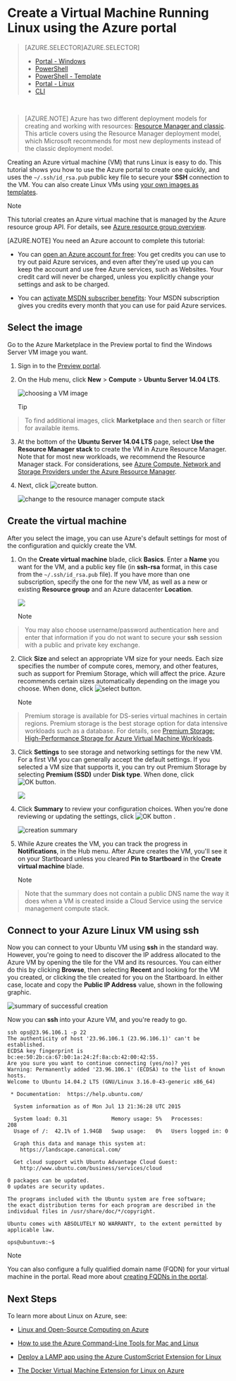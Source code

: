<properties
    pageTitle="Create an Azure virtual machine running Linux in the Azure classic portal | Microsoft Azure"
    description="Use the Azure classic portal to create an Azure virtual machine (VM) running Linux with the Azure resource groups."
    services="virtual-machines"
    documentationCenter=""
    authors="squillace"
    manager="timlt"
    editor="tysonn"
    tags="azure-resource-manager"/>

<tags
    ms.service="virtual-machines"
    ms.workload="infrastructure-services"
    ms.tgt_pltfrm="vm-linux"
    ms.devlang="na"
    ms.topic="article"
    ms.date="10/21/2015"
    ms.author="rasquill"/>

# Create a Virtual Machine Running Linux using the Azure portal
> [AZURE.SELECTOR]AZURE.SELECTOR]
> 
> * [Portal - Windows](virtual-machines-windows-tutorial.md)
> * [PowerShell](virtual-machines-ps-create-preconfigure-windows-resource-manager-vms.md)
> * [PowerShell - Template](virtual-machines-create-windows-powershell-resource-manager-template.md)
> * [Portal - Linux](virtual-machines-linux-tutorial-portal-rm.md)
> * [CLI](virtual-machines-linux-tutorial.md)
> 
> 
<br>

> [AZURE.NOTE] Azure has two different deployment models for creating and working with resources:  [Resource Manager and classic](../resource-manager-deployment-model.md).  This article covers using the Resource Manager deployment model, which Microsoft recommends for most new deployments instead of the classic deployment model.

Creating an Azure virtual machine (VM) that runs Linux is easy to do. This tutorial shows you how to use the Azure portal to create one quickly, and uses the `~/.ssh/id_rsa.pub` public key file to secure your **SSH** connection to the VM. You can also create Linux VMs using [your own images as templates](virtual-machines-linux-create-upload-vhd.md).

> [!NOTE]
> This tutorial creates an Azure virtual machine that is managed by the Azure resource group API. For details, see [Azure resource group overview](resource-group-overview.md).
> 
> 
> [AZURE.NOTE] <a name="note"></a>You need an Azure account to complete this tutorial:
  >
  > + You can [open an Azure account for free](/pricing/free-trial/?WT.mc_id=A261C142F): You get credits you can use to try out paid Azure services, and even after they're used up you can keep the account and use free Azure services, such as Websites. Your credit card will never be charged, unless you explicitly change your settings and ask to be charged.
  >
  > + You can [activate MSDN subscriber benefits](/pricing/member-offers/msdn-benefits-details/?WT.mc_id=A261C142F): Your MSDN subscription gives you credits every month that you can use for paid Azure services.


## Select the image
Go to the Azure Marketplace in the Preview portal to find the Windows Server VM image you want.

1. Sign in to the [Preview portal](https://portal.azure.com).

2. On the Hub menu, click **New** > **Compute** > **Ubuntu Server 14.04 LTS**.

    ![choosing a VM image](media/virtual-machines-linux-tutorial-portal-rm/chooseubuntuvm.png)

   > [!TIP]
> To find additional images, click **Marketplace** and then search or filter for available items.
> 
3. At the bottom of the **Ubuntu Server 14.04 LTS** page, select **Use the Resource Manager stack** to create the VM in Azure Resource Manager. Note that for most new workloads, we recommend the Resource Manager stack. For considerations, see [Azure Compute, Network and Storage Providers under the Azure Resource Manager](virtual-machines-azurerm-versus-azuresm.md).

4. Next, click ![create button](media/virtual-machines-linux-tutorial-portal-rm/createbutton.png).

    ![change to the resource manager compute stack](media/virtual-machines-linux-tutorial-portal-rm/changetoresourcestack.png)


## Create the virtual machine
After you select the image, you can use Azure's default settings for most of the configuration and quickly create the VM.

1. On the **Create virtual machine** blade, click **Basics**. Enter a **Name** you want for the VM, and a public key file (in **ssh-rsa** format, in this case from the `~/.ssh/id_rsa.pub` file). If you have more than one subscription, specify the one for the new VM, as well as a new or existing **Resource group** and an Azure datacenter **Location**.

    ![](media/virtual-machines-linux-tutorial-portal-rm/step-1-thebasics.png)

   > [!NOTE]
> You may also choose username/password authentication here and enter that information if you do not want to secure your **ssh** session with a public and private key exchange.
> 
2. Click **Size** and select an appropriate VM size for your needs. Each size specifies the number of compute cores, memory, and other features, such as support for Premium Storage, which will affect the price. Azure recommends certain sizes automatically depending on the image you choose. When done, click ![select button](media/virtual-machines-linux-tutorial-portal-rm/selectbutton-size.png).

   > [!NOTE]
> Premium storage is available for DS-series virtual machines in certain regions. Premium storage is the best storage option for data intensive workloads such as a database. For details, see [Premium Storage: High-Performance Storage for Azure Virtual Machine Workloads](storage-premium-storage-preview-portal.md).
> 
3. Click **Settings** to see storage and networking settings for the new VM. For a first VM you can generally accept the default settings. If you selected a VM size that supports it, you can try out Premium Storage by selecting **Premium (SSD)** under **Disk type**. When done, click ![OK button](media/virtual-machines-linux-tutorial-portal-rm/okbutton.png).

    ![](media/virtual-machines-linux-tutorial-portal-rm/step-3-settings.png)

4. Click **Summary** to review your configuration choices. When you're done reviewing or updating the settings, click ![OK button](media/virtual-machines-linux-tutorial-portal-rm/createbutton.png) .

    ![creation summary](media/virtual-machines-linux-tutorial-portal-rm/summarybeforecreation.png)

5. While Azure creates the VM, you can track the progress in **Notifications**, in the Hub menu. After Azure creates the VM, you'll see it on your Startboard unless you cleared **Pin to Startboard** in the **Create virtual machine** blade.

   > [!NOTE]
> Note that the summary does not contain a public DNS name the way it does when a VM is created inside a Cloud Service using the service management compute stack.
> 
> 

## Connect to your Azure Linux VM using **ssh**
Now you can connect to your Ubuntu VM using **ssh** in the standard way. However, you're going to need to discover the IP address allocated to the Azure VM by opening the tile for the VM and its resources. You can either do this by clicking **Browse**, then selecting **Recent** and looking for the VM you created, or clicking the tile created for you on the Startboard. In either case, locate and copy the **Public IP Address** value, shown in the following graphic.

![summary of successful creation](media/virtual-machines-linux-tutorial-portal-rm/successresultwithip.png)

Now you can **ssh** into your Azure VM, and you're ready to go.

    ssh ops@23.96.106.1 -p 22
    The authenticity of host '23.96.106.1 (23.96.106.1)' can't be established.
    ECDSA key fingerprint is bc:ee:50:2b:ca:67:b0:1a:24:2f:8a:cb:42:00:42:55.
    Are you sure you want to continue connecting (yes/no)? yes
    Warning: Permanently added '23.96.106.1' (ECDSA) to the list of known hosts.
    Welcome to Ubuntu 14.04.2 LTS (GNU/Linux 3.16.0-43-generic x86_64)

     * Documentation:  https://help.ubuntu.com/

      System information as of Mon Jul 13 21:36:28 UTC 2015

      System load: 0.31              Memory usage: 5%   Processes:       208
      Usage of /:  42.1% of 1.94GB   Swap usage:   0%   Users logged in: 0

      Graph this data and manage this system at:
        https://landscape.canonical.com/

      Get cloud support with Ubuntu Advantage Cloud Guest:
        http://www.ubuntu.com/business/services/cloud

    0 packages can be updated.
    0 updates are security updates.

    The programs included with the Ubuntu system are free software;
    the exact distribution terms for each program are described in the
    individual files in /usr/share/doc/*/copyright.

    Ubuntu comes with ABSOLUTELY NO WARRANTY, to the extent permitted by
    applicable law.

    ops@ubuntuvm:~$


> [!NOTE]
> You can also configure a fully qualified domain name (FQDN) for your virtual machine in the portal. Read more about [creating FQDNs in the portal](virtual-machines-create-fqdn-on-portal.md).
> 
> 
## Next Steps
To learn more about Linux on Azure, see:

* [Linux and Open-Source Computing on Azure](virtual-machines-linux-opensource.md)

* [How to use the Azure Command-Line Tools for Mac and Linux](virtual-machines-command-line-tools.md)

* [Deploy a LAMP app using the Azure CustomScript Extension for Linux](virtual-machines-linux-script-lamp.md)

* [The Docker Virtual Machine Extension for Linux on Azure](virtual-machines-docker-vm-extension.md)


